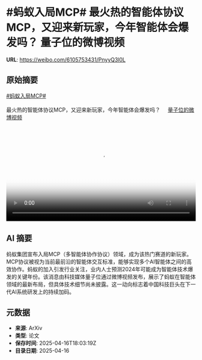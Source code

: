 # #蚂蚁入局MCP# 最火热的智能体协议MCP，又迎来新玩家，今年智能体会爆发吗？ 量子位的微博视频

**URL**: https://weibo.com/6105753431/PnyyQ3l0L

## 原始摘要

<a href="https://m.weibo.cn/search?containerid=231522type%3D1%26t%3D10%26q%3D%23%E8%9A%82%E8%9A%81%E5%85%A5%E5%B1%80MCP%23&amp;extparam=%23%E8%9A%82%E8%9A%81%E5%85%A5%E5%B1%80MCP%23" data-hide=""><span class="surl-text">#蚂蚁入局MCP#</span></a> <br><br>最火热的智能体协议MCP，又迎来新玩家，今年智能体会爆发吗？ <a href="https://video.weibo.com/show?fid=1034:5156128040878098" data-hide=""><span class="url-icon"><img style="width: 1rem;height: 1rem" src="https://h5.sinaimg.cn/upload/2015/09/25/3/timeline_card_small_video_default.png" referrerpolicy="no-referrer"></span><span class="surl-text">量子位的微博视频</span></a> <br clear="both"><div style="clear: both"></div><video controls="controls" poster="https://tvax4.sinaimg.cn/orj480/006Fd7o3gy1i0ivv9eal3j30u0140txv.jpg" style="width: 100%"><source src="https://f.video.weibocdn.com/o0/McExYTJ5lx08nwqc2N3a01041200fyHi0E010.mp4?label=mp4_720p&amp;template=720x1280.24.0&amp;ori=0&amp;ps=1CwnkDw1GXwCQx&amp;Expires=1744830190&amp;ssig=s%2F4TnZy9hX&amp;KID=unistore,video"><source src="https://f.video.weibocdn.com/o0/uf4GDgSflx08nwqbnYW4010412009pnj0E010.mp4?label=mp4_hd&amp;template=540x960.24.0&amp;ori=0&amp;ps=1CwnkDw1GXwCQx&amp;Expires=1744830190&amp;ssig=8lom3XOQoj&amp;KID=unistore,video"><source src="https://f.video.weibocdn.com/o0/DKt9ILwBlx08nwqbc3yU010412004WrK0E010.mp4?label=mp4_ld&amp;template=360x640.24.0&amp;ori=0&amp;ps=1CwnkDw1GXwCQx&amp;Expires=1744830190&amp;ssig=d%2BeCWgi6AX&amp;KID=unistore,video"><p>视频无法显示，请前往<a href="https://video.weibo.com/show?fid=1034%3A5156128040878098" target="_blank" rel="noopener noreferrer">微博视频</a>观看。</p></video>

## AI 摘要

蚂蚁集团宣布入局MCP（多智能体协作协议）领域，成为该热门赛道的新玩家。MCP协议被视为当前最前沿的智能体交互标准，能够实现多个AI智能体之间的高效协作。蚂蚁的加入引发行业关注，业内人士预测2024年可能成为智能体技术爆发的关键年份。该消息由科技媒体量子位通过微博视频发布，展示了蚂蚁在智能体领域的最新布局，但具体技术细节尚未披露。这一动向标志着中国科技巨头在下一代AI系统研发上的持续加码。

## 元数据

- **来源**: ArXiv
- **类型**: 论文
- **保存时间**: 2025-04-16T18:03:19Z
- **目录日期**: 2025-04-16
